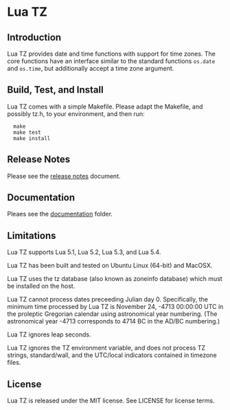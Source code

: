 # Lua TZ 


## Introduction

Lua TZ provides date and time functions with support for time zones. The core functions have an
interface similar to the standard functions `os.date` and `os.time`, but additionally accept a
time zone argument.


## Build, Test, and Install

Lua TZ comes with a simple Makefile. Please adapt the Makefile, and possibly tz.h, to your
environment, and then run:

```
  make
  make test
  make install
```

## Release Notes

Please see the [release notes](NEWS.md) document.


## Documentation

Pleaes see the [documentation](doc/) folder.


## Limitations

Lua TZ supports Lua 5.1, Lua 5.2, Lua 5.3, and Lua 5.4.

Lua TZ has been built and tested on Ubuntu Linux (64-bit) and MacOSX.

Lua TZ uses the tz database (also known as zoneinfo database) which must be installed on the host.

Lua TZ cannot process dates preceeding Julian day 0. Specifically, the minimum time processed by
Lua TZ is November 24, -4713 00:00:00 UTC in the proleptic Gregorian calendar using astronomical
year numbering. (The astronomical year -4713 corresponds to 4714 BC in the AD/BC numbering.)

Lua TZ ignores leap seconds.

Lua TZ ignores the TZ environment variable, and does not process TZ strings, standard/wall, and
the UTC/local indicators contained in timezone files.


## License

Lua TZ is released under the MIT license. See LICENSE for license terms.
